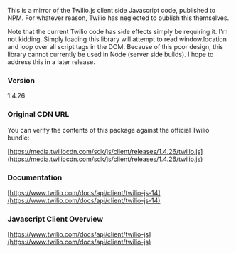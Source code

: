 This is a mirror of the Twilio.js client side Javascript code, published to
NPM. For whatever reason, Twilio has neglected to publish this themselves.

Note that the current Twilio code has side effects simply be requiring it. I'm
not kidding. Simply loading this library will attempt to read window.location
and loop over all script tags in the DOM. Because of this poor design, this
library cannot currently be used in Node (server side builds). I hope to
address this in a later release.

### Version

1.4.26

### Original CDN URL

You can verify the contents of this package against the official Twilio bundle:

[https://media.twiliocdn.com/sdk/js/client/releases/1.4.26/twilio.js](https://media.twiliocdn.com/sdk/js/client/releases/1.4.26/twilio.js)

### Documentation

[https://www.twilio.com/docs/api/client/twilio-js-14](https://www.twilio.com/docs/api/client/twilio-js-14)

### Javascript Client Overview

[https://www.twilio.com/docs/api/client/twilio-js](https://www.twilio.com/docs/api/client/twilio-js)
